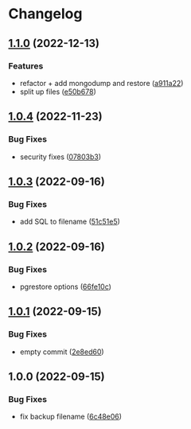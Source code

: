 # Changelog

## [1.1.0](https://github.com/milltechfx/pgdump-aws-lambda/compare/v1.0.4...v1.1.0) (2022-12-13)


### Features

* refactor + add mongodump and restore ([a911a22](https://github.com/milltechfx/pgdump-aws-lambda/commit/a911a22e0681b38412fe8cc05e96aaf06b5410c3))
* split up files ([e50b678](https://github.com/milltechfx/pgdump-aws-lambda/commit/e50b6786264e31841666496526b10363732fea73))

## [1.0.4](https://github.com/milltechfx/pgdump-aws-lambda/compare/v1.0.3...v1.0.4) (2022-11-23)


### Bug Fixes

* security fixes ([07803b3](https://github.com/milltechfx/pgdump-aws-lambda/commit/07803b35d904b16ff8d1b56b7dd9c14e0f6a327a))

## [1.0.3](https://github.com/milltechfx/pgdump-aws-lambda/compare/v1.0.2...v1.0.3) (2022-09-16)


### Bug Fixes

* add SQL to filename ([51c51e5](https://github.com/milltechfx/pgdump-aws-lambda/commit/51c51e5d792a1a54f8b45d50d9c4682090a5778d))

## [1.0.2](https://github.com/milltechfx/pgdump-aws-lambda/compare/v1.0.1...v1.0.2) (2022-09-16)


### Bug Fixes

* pgrestore options ([66fe10c](https://github.com/milltechfx/pgdump-aws-lambda/commit/66fe10c5fea7e87ccec05720554a9bfb8f93851a))

## [1.0.1](https://github.com/milltechfx/pgdump-aws-lambda/compare/v1.0.0...v1.0.1) (2022-09-15)


### Bug Fixes

* empty commit ([2e8ed60](https://github.com/milltechfx/pgdump-aws-lambda/commit/2e8ed60a6b4d2cdbb1a70a0b484dd1bd4cf24843))

## 1.0.0 (2022-09-15)


### Bug Fixes

* fix backup filename ([6c48e06](https://github.com/milltechfx/pgdump-aws-lambda/commit/6c48e06b77a687c259699f1d84543ea921cf7604))
